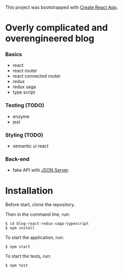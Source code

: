 This project was bootstrapped with [Create React App](https://github.com/facebookincubator/create-react-app).

# Overly complicated and overengineered blog

### Basics
* react
* react router
* react connected router
* redux
* redux saga
* type script

### Testing (TODO)
* enzyme
* jest

### Styling (TODO)
* semantic ui react

### Back-end
* fake API with [JSON Server](https://jsonplaceholder.typicode.com).

# Installation
Before start, clone the repository.

Then in the command line, run:

```
$ cd blog-react-redux-saga-typescript
$ npm install
```

To start the application, run:

```
$ npm start
```

To start the tests, run:

```
$ npm test
```